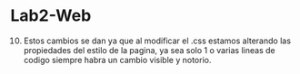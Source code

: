 # Lab2-Web
10. Estos cambios se dan ya que al modificar el .css estamos alterando las propiedades
del estilo de la pagina, ya sea solo 1 o varias lineas de codigo siempre habra un cambio
visible y notorio.